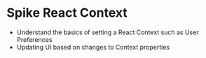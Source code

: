 # Spike React Context

- Understand the basics of setting a React Context such as User Preferences
- Updating UI based on changes to Context properties
